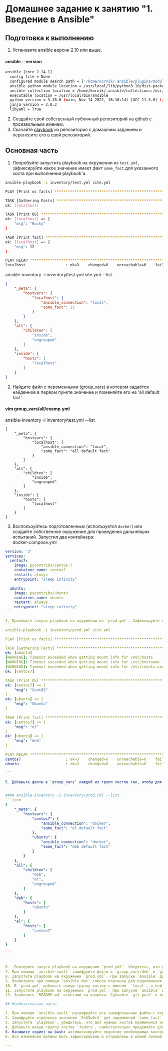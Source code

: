 # Домашнее задание к занятию "1. Введение в Ansible"

## Подготовка к выполнению
1. Установите ansible версии 2.10 или выше.         
#### ansible --version

```bash
ansible [core 2.14.1]
  config file = None
  configured module search path = ['/home/kornik/.ansible/plugins/modules', '/usr/share/ansible/plugins/modules']
  ansible python module location = /usr/local/lib/python3.10/dist-packages/ansible
  ansible collection location = /home/kornik/.ansible/collections:/usr/share/ansible/collections
  executable location = /usr/local/bin/ansible
  python version = 3.10.6 (main, Nov 14 2022, 16:10:14) [GCC 11.3.0] (/usr/bin/python3)
  jinja version = 3.0.3
  libyaml = True

```

2. Создайте свой собственный публичный репозиторий на github с произвольным именем.
3. Скачайте [playbook](./playbook/) из репозитория с домашним заданием и перенесите его в свой репозиторий.

## Основная часть
1. Попробуйте запустить playbook на окружении из `test.yml`, зафиксируйте какое значение имеет факт `some_fact` для указанного хоста при выполнении playbook'a.

```bash
ansible-playbook -i inventory/test.yml site.yml

PLAY [Print os facts] ******************************************************************************************************************

TASK [Gathering Facts] *****************************************************************************************************************
ok: [localhost]

TASK [Print OS] ************************************************************************************************************************
ok: [localhost] => {
    "msg": "Rocky"
}

TASK [Print fact] **********************************************************************************************************************
ok: [localhost] => {
    "msg": 12
}

PLAY RECAP *****************************************************************************************************************************
localhost                  : ok=3    changed=0    unreachable=0    failed=0    skipped=0    rescued=0    ignored=0

```

ansible-inventory -i inventory/test.yml site.yml --list
```json
{
    "_meta": {
        "hostvars": {
            "localhost": {
                "ansible_connection": "local",
                "some_fact": 12
            }
        }
    },
    "all": {
        "children": [
            "inside",
            "ungrouped"
        ]
    },
    "inside": {
        "hosts": [
            "localhost"
        ]
    }
}

```

2. Найдите файл с переменными (group_vars) в котором задаётся найденное в первом пункте значение и поменяйте его на 'all default fact'.

#### vim group_vars/all/examp.yml        


ansible-inventory -i inventory/test.yml --list      

```
{
    "_meta": {
        "hostvars": {
            "localhost": {
                "ansible_connection": "local",
                "some_fact": "all default fact"
            }
        }
    },
    "all": {
        "children": [
            "inside",
            "ungrouped"
        ]
    },
    "inside": {
        "hosts": [
            "localhost"
        ]
    }
}

```

3. Воспользуйтесь подготовленным (используется `docker`) или создайте собственное окружение для проведения дальнейших испытаний.
Запустил два контейнера:    
docker-compose.yml  
````yaml
version: '3'
services:
  centos7:
    image: pycontribs/centos:7
    container_name: centos7
    restart: always
    entrypoint: "sleep infinity"

  ubuntu:
    image: pycontribs/ubuntu
    container_name: ubuntu
    restart: always
    entrypoint: "sleep infinity"
```

4. Проведите запуск playbook на окружении из `prod.yml`. Зафиксируйте полученные значения `some_fact` для каждого из `managed host`.
```
ansible-playbook -i inventory/prod.yml site.yml

PLAY [Print os facts] ******************************************************************************************************************

TASK [Gathering Facts] *****************************************************************************************************************
ok: [ubuntu]
[WARNING]: Timeout exceeded when getting mount info for /etc/hosts
[WARNING]: Timeout exceeded when getting mount info for /etc/hostname
[WARNING]: Timeout exceeded when getting mount info for /etc/resolv.conf
ok: [centos7]

TASK [Print OS] ************************************************************************************************************************
ok: [centos7] => {
    "msg": "CentOS"
}
ok: [ubuntu] => {
    "msg": "Ubuntu"
}

TASK [Print fact] **********************************************************************************************************************
ok: [centos7] => {
    "msg": "el"
}
ok: [ubuntu] => {
    "msg": "deb"
}

PLAY RECAP *****************************************************************************************************************************
centos7                    : ok=3    changed=0    unreachable=0    failed=0    skipped=0    rescued=0    ignored=0
ubuntu                     : ok=3    changed=0    unreachable=0    failed=0    skipped=0    rescued=0    ignored=0

```

5. Добавьте факты в `group_vars` каждой из групп хостов так, чтобы для `some_fact` получились следующие значения: для `deb` - 'deb default fact', для `el` - 'el default fact'.


#### ansible-inventory -i inventory/prod.yml --list
```json
{
    "_meta": {
        "hostvars": {
            "centos7": {
                "ansible_connection": "docker",
                "some_fact": "el default fact"
            },
            "ubuntu": {
                "ansible_connection": "docker",
                "some_fact": "deb default fact"
            }
        }
    },
    "all": {
        "children": [
            "deb",
            "el",
            "ungrouped"
        ]
    },
    "deb": {
        "hosts": [
            "ubuntu"
        ]
    },
    "el": {
        "hosts": [
            "centos7"
        ]
    }
}

```


6.  Повторите запуск playbook на окружении `prod.yml`. Убедитесь, что выдаются корректные значения для всех хостов.
7. При помощи `ansible-vault` зашифруйте факты в `group_vars/deb` и `group_vars/el` с паролем `netology`.
8. Запустите playbook на окружении `prod.yml`. При запуске `ansible` должен запросить у вас пароль. Убедитесь в работоспособности.
9. Посмотрите при помощи `ansible-doc` список плагинов для подключения. Выберите подходящий для работы на `control node`.
10. В `prod.yml` добавьте новую группу хостов с именем  `local`, в ней разместите localhost с необходимым типом подключения.
11. Запустите playbook на окружении `prod.yml`. При запуске `ansible` должен запросить у вас пароль. Убедитесь что факты `some_fact` для каждого из хостов определены из верных `group_vars`.
12. Заполните `README.md` ответами на вопросы. Сделайте `git push` в ветку `master`. В ответе отправьте ссылку на ваш открытый репозиторий с изменённым `playbook` и заполненным `README.md`.

## Необязательная часть

1. При помощи `ansible-vault` расшифруйте все зашифрованные файлы с переменными.
2. Зашифруйте отдельное значение `PaSSw0rd` для переменной `some_fact` паролем `netology`. Добавьте полученное значение в `group_vars/all/exmp.yml`.
3. Запустите `playbook`, убедитесь, что для нужных хостов применился новый `fact`.
4. Добавьте новую группу хостов `fedora`, самостоятельно придумайте для неё переменную. В качестве образа можно использовать [этот](https://hub.docker.com/r/pycontribs/fedora).
5. Напишите скрипт на bash: автоматизируйте поднятие необходимых контейнеров, запуск ansible-playbook и остановку контейнеров.
6. Все изменения должны быть зафиксированы и отправлены в вашей личный репозиторий.

---
